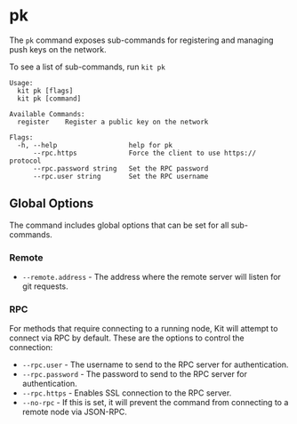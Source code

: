 # pk

The `pk` command exposes sub-commands for registering and managing push keys on the network.

To see a list of sub-commands, run `kit pk`

```text
Usage:
  kit pk [flags]
  kit pk [command]

Available Commands:
  register    Register a public key on the network

Flags:
  -h, --help                  help for pk
      --rpc.https             Force the client to use https:// protocol
      --rpc.password string   Set the RPC password
      --rpc.user string       Set the RPC username
```

## Global Options

The command includes global options that can be set for all sub-commands.

### Remote

* `--remote.address` - The address where the remote server will listen for git requests.

### RPC

For methods that require connecting to a running node, Kit will attempt to connect via RPC by default. These are the options to control the connection:

* `--rpc.user` - The username to send to the RPC server for authentication.
* `--rpc.password` - The password to send to the RPC server for authentication.
* `--rpc.https` - Enables SSL connection to the RPC server. 
* `--no-rpc` - If this is set, it will prevent the command from connecting to a remote node via JSON-RPC. 

